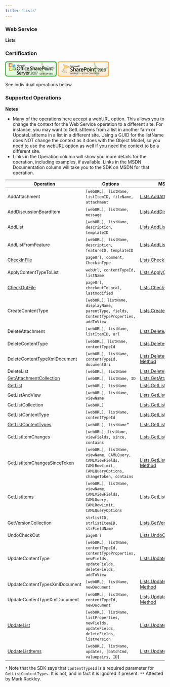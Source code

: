 ```yaml
---
title: 'Lists'
---
```


### Web Service

**Lists**

### Certification

[![Certified for SharePoint 2007](/docs/img/sp2007-cert.jpg)](/docs/glossary/index.md#Certification) [![Works with Caveats with SharePoint 2010](/docs/img/sp2010-works.jpg)](/docs/glossary/index.md#Certification)

See individual operations below.

### Supported Operations

**Notes**

*   Many of the operations here accept a webURL option. This allows you to change the context for the Web Service operation to a different site. For instance, you may want to GetListItems from a list in another farm or UpdateListItems in a list in a different site. Using a GUID for the listName does NOT change the context as it does with the Object Model, so you need to use the webURL option as well if you need the context to be a different site.
*   Links in the Operation column will show you more details for the operation, including examples, if available. Links in the MSDN Documentation column will take you to the SDK on MSDN for that operation.

| Operation | Options | MSDN Documentation | Introduced |
| --------- | ------- | ------------------ | ---------- |
| AddAttachment | `[webURL], listName, listItemID, fileName, attachment` | [Lists.AddAttachment Method](http://msdn.microsoft.com/en-us/library/lists.lists.addattachment(v=office.12).aspx) | [0.5.5](http://spservices.codeplex.com/releases/view/43225) |
| AddDiscussionBoardItem | `[webURL], listName, message` | [Lists.AddDiscussionBoardItem Method](http://msdn.microsoft.com/en-us/library/lists.lists.adddiscussionboarditem(v=office.12).aspx) | [0.7.2](http://spservices.codeplex.com/releases/view/81401) |
| AddList | `[webURL], listName, description, templateID` | [Lists.AddList Method](http://msdn.microsoft.com/en-us/library/lists.lists.addlist.aspx) | [0.2.9](http://spservices.codeplex.com/Release/ProjectReleases.aspx?ReleaseId=32341) |
| AddListFromFeature | `[webURL], listName, description, featureID, templateID` | [Lists.AddListFromFeature Method](http://msdn.microsoft.com/en-us/library/lists.lists.addlistfromfeature(v=office.12)) | [0.7.2](http://spservices.codeplex.com/releases/view/81401) |
| [CheckInFile](Lists-CheckInFile.md) | `pageUrl, comment, CheckinType` | [Lists.CheckInFile Method](http://msdn.microsoft.com/en-us/library/lists.lists.checkinfile.aspx) | [0.4.0](http://spservices.codeplex.com/Release/ProjectReleases.aspx?ReleaseId=34458) |
| ApplyContentTypeToList | `webUrl, contentTypeId, listName` | [Lists.ApplyContentTypeToList Method](http://msdn.microsoft.com/en-us/library/lists.lists.applycontenttypetolist(v=office.12).aspx) | [0.7.1](http://spservices.codeplex.com/releases/view/77486 "0.7.1") |
| [CheckOutFile](Lists-CheckOutFile.md) | `pageUrl, checkoutToLocal, lastmodified` | [Lists.CheckOutFile Method](http://msdn.microsoft.com/en-us/library/lists.lists.checkoutfile.aspx) | [0.4.0](http://spservices.codeplex.com/Release/ProjectReleases.aspx?ReleaseId=34458) |
| CreateContentType | `[webURL],` `listName, displayName, parentType, fields, ContentTypeProperties, addToView` | [Lists.CreateContentType Method](http://msdn.microsoft.com/en-us/library/lists.lists.createcontenttype(v=office.12).aspx) | [0.7.1](http://spservices.codeplex.com/releases/view/77486 "0.7.1") |
| DeleteAttachment | `[webURL], listName, listItemID, url` | [Lists.DeleteAttachment Method](http://msdn.microsoft.com/en-us/library/websvclists.lists.deleteattachment.aspx) | [0.7.0](http://spservices.codeplex.com/releases/view/68781) |
| DeleteContentType | `[webURL],` `listName, contentTypeId` | [Lists.DeleteContentType Method](http://msdn.microsoft.com/en-us/library/lists.lists.deletecontenttype(v=office.12).aspx) | [0.7.1](http://spservices.codeplex.com/releases/view/77486 "0.7.1") |
| DeleteContentTypeXmlDocument | `[webURL], listName, contentTypeId, documentUri` | [Lists.DeleteContentTypeXmlDocument Method](http://msdn.microsoft.com/en-us/library/lists.lists.deletecontenttypexmldocument(v=office.12).aspx) | [0.7.2](http://spservices.codeplex.com/releases/view/81401) |
| DeleteList | `[webURL], listName` | [Lists.DeleteList Method](http://msdn.microsoft.com/en-us/library/lists.lists.deletelist.aspx) | [0.2.9](http://spservices.codeplex.com/Release/ProjectReleases.aspx?ReleaseId=32341) |
| [GetAttachmentCollection](Lists-GetAttachmentCollection.md) | `[webURL], listName, ID` | [Lists.GetAttachmentCollection Method](http://msdn.microsoft.com/en-us/library/lists.lists.getattachmentcollection.aspx) | [0.2.6](http://spservices.codeplex.com/Release/ProjectReleases.aspx?ReleaseId=31946) |
| [GetList](Lists-GetList.md) | `[webURL], listName` | [Lists.GetList Method](http://msdn.microsoft.com/en-us/library/lists.lists.getlist.aspx) | [0.2.3](http://spservices.codeplex.com/Release/ProjectReleases.aspx?ReleaseId=31744) |
| GetListAndView | `[webURL], listName, viewName` | [Lists.GetListAndView Method](http://msdn.microsoft.com/en-us/library/lists.lists.getlistandview.aspx) | [0.2.9](http://spservices.codeplex.com/Release/ProjectReleases.aspx?ReleaseId=32341) |
| GetListCollection | `[webURL]` | [Lists.GetListCollection Method](http://msdn.microsoft.com/en-us/library/lists.lists.getlistcollection.aspx) | [0.2.3](http://spservices.codeplex.com/Release/ProjectReleases.aspx?ReleaseId=31744) |
| GetListContentType | `[webURL], listName, contentTypeId` | [Lists.GetListContentType Method](http://msdn.microsoft.com/en-us/library/lists.lists.getlistcontenttype.aspx) | [0.4.8](http://spservices.codeplex.com/Release/ProjectReleases.aspx?ReleaseId=37505) |
| [GetListContentTypes](Lists-GetListContentTypes.md) | `[webURL], listName`* | [Lists.GetListContentTypes Method](http://msdn.microsoft.com/en-us/library/lists.lists.getlistcontenttypes.aspx) | [0.4.8](http://spservices.codeplex.com/Release/ProjectReleases.aspx?ReleaseId=37505) |
| GetListItemChanges | `[webURL],` `listName, viewFields, since, contains` | [Lists.GetListItemChanges Method](http://msdn.microsoft.com/en-us/library/lists.lists.getlistitemchanges(v=office.12).aspx) | [0.7.1](http://spservices.codeplex.com/releases/view/77486 "0.7.1") |
| GetListItemChangesSinceToken | `[webURL], listName, viewName, CAMLQuery, CAMLViewFields, CAMLRowLimit, CAMLQueryOptions, changeToken, contains` | [Lists.GetListItemChangesSinceToken Method](http://msdn.microsoft.com/en-us/library/lists.lists.getlistitemchangessincetoken(v=office.12).aspx) | [0.7.2](http://spservices.codeplex.com/releases/view/81401) |
| [GetListItems](Lists-GetListItems.md) | `[webURL], listName, viewName, CAMLViewFields, CAMLQuery, CAMLRowLimit, CAMLQueryOptions` | [Lists.GetListItems Method](http://msdn.microsoft.com/en-us/library/lists.lists.getlistitems.aspx) | [0.2.3](http://spservices.codeplex.com/Release/ProjectReleases.aspx?ReleaseId=31744) |
| GetVersionCollection | `strlistID, strlistItemID, strFieldName` | [Lists.GetVersionCollection Method](http://msdn.microsoft.com/en-us/library/lists.lists.getversioncollection(v=office.12).aspx) | [0.7.1](http://spservices.codeplex.com/releases/view/77486 "0.7.1") |
| UndoCheckOut | `pageUrl` | [Lists.UndoCheckOut Method](http://msdn.microsoft.com/en-us/library/lists.lists.undocheckout(v=office.12).aspx) | [0.7.1](http://spservices.codeplex.com/releases/view/77486 "0.7.1") |
| UpdateContentType | `[webURL], listName, contentTypeId, contentTypeProperties, newFields, updateFields, deleteFields, addToView` | [Lists.UpdateContentType Method](http://msdn.microsoft.com/en-us/library/lists.lists.updatecontenttype(v=office.12).aspx) | [0.7.1](http://spservices.codeplex.com/releases/view/77486 "0.7.1") |
| UpdateContentTypesXmlDocument | `[webURL], listName, newDocument` | [Lists.UpdateContentTypesXmlDocument Method](http://msdn.microsoft.com/en-us/library/lists.lists.updatecontenttypesxmldocument(v=office.12).aspx) | [0.7.2](http://spservices.codeplex.com/releases/view/81401) |
| UpdateContentTypeXmlDocument | `[webURL], listName, contentTypeId, newDocument` | [Lists.UpdateContentTypeXmlDocument Method](http://msdn.microsoft.com/en-us/library/lists.lists.updatecontenttypexmldocument(v=office.12).aspx) | [0.7.2](http://spservices.codeplex.com/releases/view/81401) |
| [UpdateList](Lists-UpdateList.md) | `[webURL], listName, listProperties, newFields, updateFields, deleteFields, listVersion` | [Lists.UpdateList Method](http://msdn.microsoft.com/en-us/library/lists.lists.updatelist.aspx) | [0.4.6](http://spservices.codeplex.com/Release/ProjectReleases.aspx?ReleaseId=35830) |
| [UpdateListItems](Lists-UpdateListItems.md) | `[webURL], listName, updates, [batchCmd, valuepairs, ID]` | [Lists.UpdateListItems Method](http://msdn.microsoft.com/en-us/library/lists.lists.updatelistitems.aspx) | [0.2.3](http://spservices.codeplex.com/Release/ProjectReleases.aspx?ReleaseId=31744) |

`*` Note that the SDK says that `contentTypeId` is a required parameter for `GetListContentTypes`. It is not, and in fact it is ignored if present.
`**` Attested by Mark Rackley.
